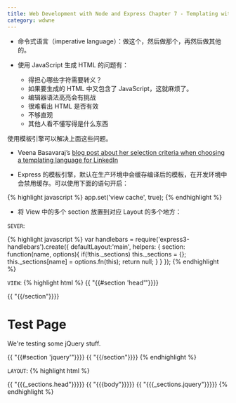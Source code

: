```yaml
---
title: Web Development with Node and Express Chapter 7 - Templating with Handlebars
category: wdwne
---
```


* 命令式语言（imperative language）：做这个，然后做那个，再然后做其他的。

* 使用 JavaScript 生成 HTML 的问题有：

  * 得担心哪些字符需要转义？
  * 如果要生成的 HTML 中又包含了 JavaScript，这就麻烦了。
  * 编辑器语法高亮会有挑战
  * 很难看出 HTML 是否有效
  * 不够直观
  * 其他人看不懂写得是什么东西

使用模板引擎可以解决上面这些问题。

* Veena Basavaraj’s [blog post about her selection criteria when choosing a templating language for LinkedIn](https://engineering.linkedin.com/frontend/client-side-templating-throwdown-mustache-handlebars-dustjs-and-more)

* Express 的模板引擎，默认在生产环境中会缓存编译后的模板，在开发环境中会禁用缓存。可以使用下面的语句开启：

{% highlight javascript %}
app.set('view cache', true);
{% endhighlight %}

* 将 View 中的多个 section 放置到对应 Layout 的多个地方：

`SEVER`:

{% highlight javascript %}
var handlebars = require('express3-handlebars').create({
  defaultLayout:'main',
  helpers: {
    section: function(name, options){
      if(!this._sections) this._sections = {};
      this._sections[name] = options.fn(this);
      return null;
    }
  }
});
{% endhighlight %}

`VIEW`:
{% highlight html %}
{{ "{{#section 'head'"}}}}
<!-- we want Google to ignore this page -->
<meta name="robots" content="noindex">
{{ "{{/section"}}}}
<h1>Test Page</h1>
<p>We're testing some jQuery stuff.</p>
{{ "{{#section 'jquery'"}}}}
<script>
$('document').ready(function(){
  $('h1').html('jQuery Works');
});
</script>
{{ "{{/section"}}}}
{% endhighlight %}

`LAYOUT`:
{% highlight html %}
<!DOCTYPE html>
<html>
  <head>
    <title>Meadowlark Travel</title>
    {{ "{{{_sections.head"}}}}}
  </head>
  <body>
    {{ "{{{body"}}}}}
    <script src="http://code.jquery.com/jquery-2.0.2.min.js"></script>
    {{ "{{{_sections.jquery"}}}}}
  </body>
</html>
{% endhighlight %}
